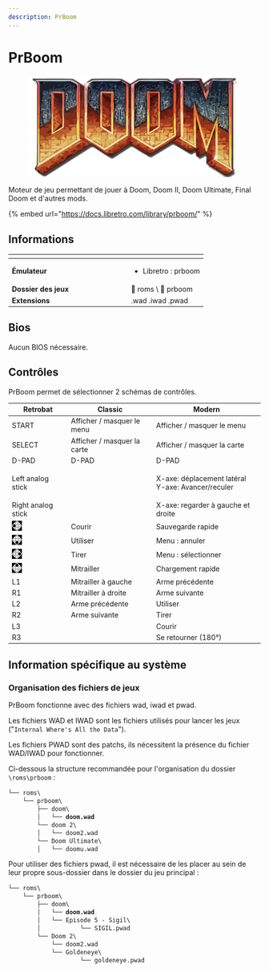 ```yaml
---
description: PrBoom
---
```


# PrBoom

<div align="left">

<figure><img src="https://raw.githubusercontent.com/fabricecaruso/es-theme-carbon/52ff37c9e265587d006945a2ba695b5a962b3a3d/art/logos/prboom.svg" alt=""><figcaption></figcaption></figure>

</div>

Moteur de jeu permettant de jouer à Doom, Doom II, Doom Ultimate, Final Doom et d'autres mods.

{% embed url="https://docs.libretro.com/library/prboom/" %}

## Informations

<table data-header-hidden><thead><tr><th width="224"></th><th></th></tr></thead><tbody><tr><td><strong>Émulateur</strong></td><td><ul><li>Libretro : prboom</li></ul></td></tr><tr><td><strong>Dossier des jeux</strong></td><td><span data-gb-custom-inline data-tag="emoji" data-code="1f4c2">📂</span> roms \ <span data-gb-custom-inline data-tag="emoji" data-code="1f4c2">📂</span> prboom</td></tr><tr><td><strong>Extensions</strong></td><td>.wad .iwad .pwad</td></tr></tbody></table>

## Bios

Aucun BIOS nécessaire.

## Contrôles

PrBoom permet de sélectionner 2 schémas de contrôles.

| Retrobat                                       | Classic                     | Modern                                                      |
| ---------------------------------------------- | --------------------------- | ----------------------------------------------------------- |
| START                                          | Afficher / masquer le menu  | Afficher / masquer le menu                                  |
| SELECT                                         | Afficher / masquer la carte | Afficher / masquer la carte                                 |
| D-PAD                                          | D-PAD                       | D-PAD                                                       |
| Left analog stick                              |                             | <p>X-axe: déplacement latéral<br>Y-axe: Avancer/reculer</p> |
| Right analog stick                             |                             | X-axe: regarder à gauche et droite                          |
| ![](<../../../.gitbook/assets/image (32).png>) | Courir                      | Sauvegarde rapide                                           |
| ![](<../../../.gitbook/assets/image (19).png>) | Utiliser                    | Menu : annuler                                              |
| ![](<../../../.gitbook/assets/image (6).png>)  | Tirer                       | Menu : sélectionner                                         |
| ![](<../../../.gitbook/assets/image (34).png>) | Mitrailler                  | Chargement rapide                                           |
| L1                                             | Mitrailler à gauche         | Arme précédente                                             |
| R1                                             | Mitrailler à droite         | Arme suivante                                               |
| L2                                             | Arme précédente             | Utiliser                                                    |
| R2                                             | Arme suivante               | Tirer                                                       |
| L3                                             |                             | Courir                                                      |
| R3                                             |                             | Se retourner (180°)                                         |

## Information spécifique au système

### Organisation des fichiers de jeux

PrBoom fonctionne avec des fichiers wad, iwad et pwad.&#x20;

Les fichiers WAD et IWAD sont les fichiers utilisés pour lancer les jeux ("`Internal Where's All the Data`").

Les fichiers PWAD sont des patchs, ils nécessitent la présence du fichier WAD/IWAD pour fonctionner.

Ci-dessous la structure recommandée pour l'organisation du dossier `\roms\prboom` :

<pre><code>└── roms\
    └── prboom\
        ├── doom\
<strong>        │   └── doom.wad
</strong>        └── doom 2\
        │   └── doom2.wad
        └── Doom Ultimate\
        │   └── doomu.wad
</code></pre>

Pour utiliser des fichiers pwad, il est nécessaire de les placer au sein de leur propre sous-dossier dans le dossier du jeu principal :

<pre><code>└── roms\
    └── prboom\
        ├── doom\
<strong>        │   └── doom.wad
</strong>        │   └── Episode 5 - Sigil\
        │           └── SIGIL.pwad
        └── Doom 2\
            └── doom2.wad
            └── Goldeneye\
                    └── goldeneye.pwad        
</code></pre>
